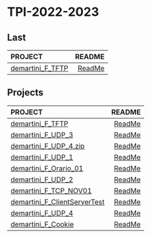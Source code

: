 # TPI-2022-2023

## Last

| PROJECT | README |
| :--- | ---: |
| [demartini_F_TFTP](https://github.com/deMartiniFrancesco/TPI-2022-2023/tree/master/src/demartini_F_TFTP/bin) | [ReadMe](https://github.com/deMartiniFrancesco/TPI-2022-2023/tree/master/src/demartini_F_TFTP/doc/README.md) |

## Projects

| PROJECT | README |
| :--- | ---: |
| [demartini_F_TFTP](https://github.com/deMartiniFrancesco/TPI-2022-2023/tree/master/src/demartini_F_TFTP/bin) | [ReadMe](https://github.com/deMartiniFrancesco/TPI-2022-2023/tree/master/src/demartini_F_TFTP/doc/README.md) |
| [demartini_F_UDP_3](https://github.com/deMartiniFrancesco/TPI-2022-2023/tree/master/src/demartini_F_UDP_3/bin) | [ReadMe](https://github.com/deMartiniFrancesco/TPI-2022-2023/tree/master/src/demartini_F_UDP_3/doc/README.md) |
| [demartini_F_UDP_4.zip](https://github.com/deMartiniFrancesco/TPI-2022-2023/tree/master/src/demartini_F_UDP_4.zip/bin) | [ReadMe](https://github.com/deMartiniFrancesco/TPI-2022-2023/tree/master/src/demartini_F_UDP_4.zip/doc/README.md) |
| [demartini_F_UDP_1](https://github.com/deMartiniFrancesco/TPI-2022-2023/tree/master/src/demartini_F_UDP_1/bin) | [ReadMe](https://github.com/deMartiniFrancesco/TPI-2022-2023/tree/master/src/demartini_F_UDP_1/doc/README.md) |
| [demartini_F_Orario_01](https://github.com/deMartiniFrancesco/TPI-2022-2023/tree/master/src/demartini_F_Orario_01/bin) | [ReadMe](https://github.com/deMartiniFrancesco/TPI-2022-2023/tree/master/src/demartini_F_Orario_01/doc/README.md) |
| [demartini_F_UDP_2](https://github.com/deMartiniFrancesco/TPI-2022-2023/tree/master/src/demartini_F_UDP_2/bin) | [ReadMe](https://github.com/deMartiniFrancesco/TPI-2022-2023/tree/master/src/demartini_F_UDP_2/doc/README.md) |
| [demartini_F_TCP_NOV01](https://github.com/deMartiniFrancesco/TPI-2022-2023/tree/master/src/demartini_F_TCP_NOV01/bin) | [ReadMe](https://github.com/deMartiniFrancesco/TPI-2022-2023/tree/master/src/demartini_F_TCP_NOV01/doc/README.md) |
| [demartini_F_ClientServerTest](https://github.com/deMartiniFrancesco/TPI-2022-2023/tree/master/src/demartini_F_ClientServerTest/bin) | [ReadMe](https://github.com/deMartiniFrancesco/TPI-2022-2023/tree/master/src/demartini_F_ClientServerTest/doc/README.md) |
| [demartini_F_UDP_4](https://github.com/deMartiniFrancesco/TPI-2022-2023/tree/master/src/demartini_F_UDP_4/bin) | [ReadMe](https://github.com/deMartiniFrancesco/TPI-2022-2023/tree/master/src/demartini_F_UDP_4/doc/README.md) |
| [demartini_F_Cookie](https://github.com/deMartiniFrancesco/TPI-2022-2023/tree/master/src/demartini_F_Cookie/bin) | [ReadMe](https://github.com/deMartiniFrancesco/TPI-2022-2023/tree/master/src/demartini_F_Cookie/doc/README.md) |







